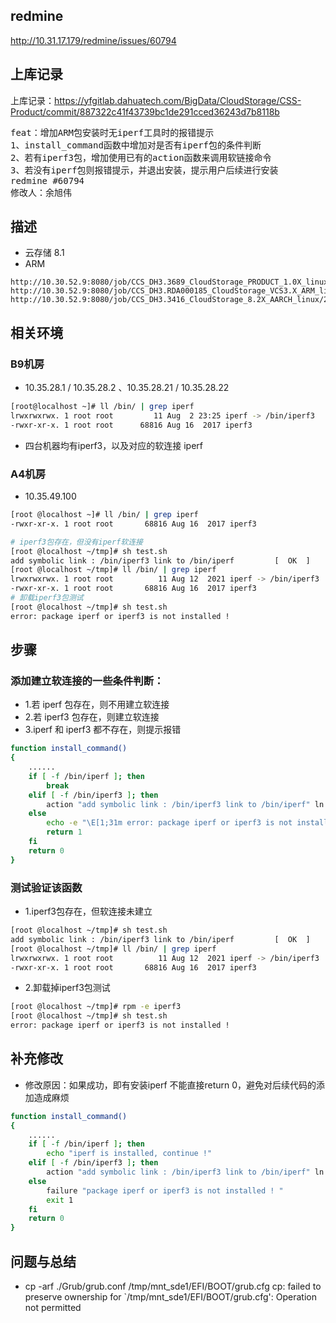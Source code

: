 ## redmine

http://10.31.17.179/redmine/issues/60794

## 上库记录

上库记录：https://yfgitlab.dahuatech.com/BigData/CloudStorage/CSS-Product/commit/887322c41f43739bc1de291cced36243d7b8118b
<pre>
feat：增加ARM包安装时无iperf工具时的报错提示
1、install_command函数中增加对是否有iperf包的条件判断
2、若有iperf3包，增加使用已有的action函数来调用软链接命令
3、若没有iperf包则报错提示，并退出安装，提示用户后续进行安装
redmine #60794
修改人：余旭伟
</pre>

## 描述

* 云存储 8.1
* ARM

```
http://10.30.52.9:8080/job/CCS_DH3.3689_CloudStorage_PRODUCT_1.0X_linux/101/artifact/artifacts/Release/
http://10.30.52.9:8080/job/CCS_DH3.RDA000185_CloudStorage_VCS3.X_ARM_linux/12/artifact/artifacts/Release/
http://10.30.52.9:8080/job/CCS_DH3.3416_CloudStorage_8.2X_AARCH_linux/26/artifact/artifacts/Release/
```

## 相关环境

### B9机房

* 10.35.28.1 / 10.35.28.2 、10.35.28.21 / 10.35.28.22

```bash
[root@localhost ~]# ll /bin/ | grep iperf
lrwxrwxrwx. 1 root root         11 Aug  2 23:25 iperf -> /bin/iperf3
-rwxr-xr-x. 1 root root      68816 Aug 16  2017 iperf3
```

* 四台机器均有iperf3，以及对应的软连接 iperf

### A4机房

* 10.35.49.100

```bash
[root @localhost ~]# ll /bin/ | grep iperf
-rwxr-xr-x. 1 root root       68816 Aug 16  2017 iperf3
```

```bash
# iperf3包存在，但没有iperf软连接
[root @localhost ~/tmp]# sh test.sh 
add symbolic link : /bin/iperf3 link to /bin/iperf         [  OK  ]
[root @localhost ~/tmp]# ll /bin/ | grep iperf
lrwxrwxrwx. 1 root root          11 Aug 12  2021 iperf -> /bin/iperf3
-rwxr-xr-x. 1 root root       68816 Aug 16  2017 iperf3
# 卸载iperf3包测试
[root @localhost ~/tmp]# sh test.sh 
error: package iperf or iperf3 is not installed ! 
```



## 步骤

### 添加建立软连接的一些条件判断：

* 1.若 iperf 包存在，则不用建立软连接
* 2.若 iperf3 包存在，则建立软连接
* 3.iperf 和 iperf3 都不存在，则提示报错

```bash
function install_command()
{
    ......
    if [ -f /bin/iperf ]; then
        break
    elif [ -f /bin/iperf3 ]; then
        action "add symbolic link : /bin/iperf3 link to /bin/iperf" ln -s /bin/iperf3 /bin/iperf
    else
        echo -e "\E[1;31m error: package iperf or iperf3 is not installed ! \E[0m"
        return 1
    fi
    return 0
}
```

### 测试验证该函数
* 1.iperf3包存在，但软连接未建立

```bash
[root @localhost ~/tmp]# sh test.sh 
add symbolic link : /bin/iperf3 link to /bin/iperf         [  OK  ]
[root @localhost ~/tmp]# ll /bin/ | grep iperf
lrwxrwxrwx. 1 root root          11 Aug 12  2021 iperf -> /bin/iperf3
-rwxr-xr-x. 1 root root       68816 Aug 16  2017 iperf3
```

* 2.卸载掉iperf3包测试

```bash
[root @localhost ~/tmp]# rpm -e iperf3
[root @localhost ~/tmp]# sh test.sh 
error: package iperf or iperf3 is not installed ! 
```

## 补充修改

- 修改原因：如果成功，即有安装iperf 不能直接return 0，避免对后续代码的添加造成麻烦

```bash
function install_command()
{
    ......
    if [ -f /bin/iperf ]; then
        echo "iperf is installed, continue !"
    elif [ -f /bin/iperf3 ]; then
        action "add symbolic link : /bin/iperf3 link to /bin/iperf" ln -s /bin/iperf3 /bin/iperf
    else
        failure "package iperf or iperf3 is not installed ! "
        exit 1
    fi
    return 0
}
```



## 问题与总结

+ cp -arf ./Grub/grub.conf /tmp/mnt_sde1/EFI/BOOT/grub.cfg
  cp: failed to preserve ownership for `/tmp/mnt_sde1/EFI/BOOT/grub.cfg': Operation not permitted

